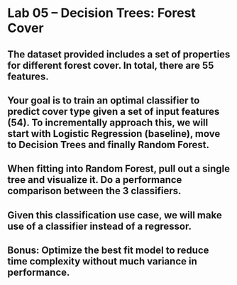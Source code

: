 # Lab 05 – Decision Trees: Forest Cover

## The dataset provided includes a set of properties for different forest cover. In total, there are 55 features.

## Your goal is to train an optimal classifier to predict cover type given a set of input features (54). To incrementally approach this, we will start with Logistic Regression (baseline), move to Decision Trees and finally Random Forest.

## When fitting into Random Forest, pull out a single tree and visualize it. Do a performance comparison between the 3 classifiers.

## Given this classification use case, we will make use of a classifier instead of a regressor.

## Bonus: Optimize the best fit model to reduce time complexity without much variance in performance.

